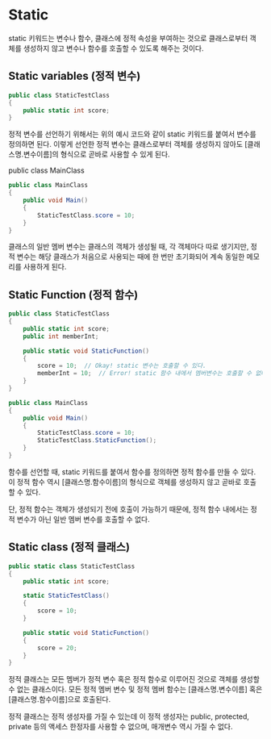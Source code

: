 # Static
static 키워드는 변수나 함수, 클래스에 정적 속성을 부여하는 것으로 클래스로부터 객체를 생성하지 않고 변수나 함수를 호출할 수 있도록 해주는 것이다.

## Static variables (정적 변수)

```csharp
public class StaticTestClass
{
    public static int score;
}
```
정적 변수를 선언하기 위해서는 위의 예시 코드와 같이 static 키워드를 붙여서 변수를 정의하면 된다. 이렇게 선언한 정적 변수는 클래스로부터 객체를 생성하지 않아도 [클래스명.변수이름]의 형식으로 곧바로 사용할 수 있게 된다. 

public class MainClass

```csharp
public class MainClass
{
    public void Main()
    {
        StaticTestClass.score = 10;
    }
}
```

클래스의 일반 멤버 변수는 클래스의 객체가 생성될 때, 각 객체마다 따로 생기지만, 정적 변수는 해당 클래스가 처음으로 사용되는 때에 한 번만 초기화되어 계속 동일한 메모리를 사용하게 된다.

## Static Function (정적 함수)

```csharp
public class StaticTestClass
{
    public static int score;
    public int memberInt;

    public static void StaticFunction()
    {
        score = 10;  // Okay! static 변수는 호출할 수 있다.
        memberInt = 10;  // Error! static 함수 내에서 멤버변수는 호출할 수 없다.
    }
}

public class MainClass
{
    public void Main()
    {
        StaticTestClass.score = 10;
        StaticTestClass.StaticFunction();
    }
}
```
함수를 선언할 때, static 키워드를 붙여서 함수를 정의하면 정적 함수를 만들 수 있다. 이 정적 함수 역시 [클래스명.함수이름]의 형식으로 객체를 생성하지 않고 곧바로 호출할 수 있다.

단, 정적 함수는 객체가 생성되기 전에 호출이 가능하기 때문에, 정적 함수 내에서는 정적 변수가 아닌 일반 멤버 변수를 호출할 수 없다.

## Static class (정적 클래스)

```csharp
public static class StaticTestClass
{
    public static int score;

    static StaticTestClass()
    {
        score = 10;
    }

    public static void StaticFunction()
    {
        score = 20;
    }
}
```
정적 클래스는 모든 멤버가 정적 변수 혹은 정적 함수로 이루어진 것으로 객체를 생성할 수 없는 클래스이다. 모든 정적 멤버 변수 및 정적 멤버 함수는 [클래스명.변수이름] 혹은 [클래스명.함수이름]으로 호출된다.

정적 클래스는 정적 생성자를 가질 수 있는데 이 정적 생성자는 public, protected, private 등의 액세스 한정자를 사용할 수 없으며, 매개변수 역시 가질 수 없다.